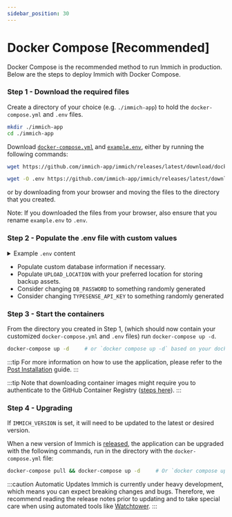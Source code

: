 ```yaml
---
sidebar_position: 30
---
```


# Docker Compose [Recommended]

Docker Compose is the recommended method to run Immich in production. Below are the steps to deploy Immich with Docker Compose.

### Step 1 - Download the required files

Create a directory of your choice (e.g. `./immich-app`) to hold the `docker-compose.yml` and `.env` files.

```bash title="Move to the directory you created"
mkdir ./immich-app
cd ./immich-app
```

Download [`docker-compose.yml`][compose-file] and [`example.env`][env-file], either by running the following commands:

```bash title="Get docker-compose.yml file"
wget https://github.com/immich-app/immich/releases/latest/download/docker-compose.yml
```

```bash title="Get .env file"
wget -O .env https://github.com/immich-app/immich/releases/latest/download/example.env
```

or by downloading from your browser and moving the files to the directory that you created.

Note: If you downloaded the files from your browser, also ensure that you rename `example.env` to `.env`.

### Step 2 - Populate the .env file with custom values

<details>

<summary>Example <code>.env</code> content</summary>

```bash
###################################################################################
# Database
###################################################################################

DB_HOSTNAME=immich_postgres
DB_USERNAME=postgres
DB_PASSWORD=postgres
DB_DATABASE_NAME=immich

# Optional Database settings:
# DB_PORT=5432

###################################################################################
# Redis
###################################################################################

REDIS_HOSTNAME=immich_redis

# Optional Redis settings:

# Note: these parameters are not automatically passed to the Redis Container
# to do so, please edit the docker-compose.yml file as well. Redis is not configured
# via environment variables, only redis.conf or the command line

# REDIS_PORT=6379
# REDIS_DBINDEX=0
# REDIS_PASSWORD=
# REDIS_SOCKET=

###################################################################################
# Upload File Location
#
# This is the location where uploaded files are stored.
###################################################################################

UPLOAD_LOCATION=absolute_location_on_your_machine_where_you_want_to_store_the_backup


###################################################################################
# Log message level - [simple|verbose]
###################################################################################

LOG_LEVEL=simple

###################################################################################
# Typesense
###################################################################################
# TYPESENSE_ENABLED=false
TYPESENSE_API_KEY=some-random-text
# TYPESENSE_HOST: typesense
# TYPESENSE_PORT: 8108
# TYPESENSE_PROTOCOL: http

###################################################################################
# Reverse Geocoding
#
# Reverse geocoding is done locally which has a small impact on memory usage
# This memory usage can be altered by changing the REVERSE_GEOCODING_PRECISION variable
# This ranges from 0-3 with 3 being the most precise
# 3 - Cities > 500 population: ~200MB RAM
# 2 - Cities > 1000 population: ~150MB RAM
# 1 - Cities > 5000 population: ~80MB RAM
# 0 - Cities > 15000 population: ~40MB RAM
####################################################################################

# DISABLE_REVERSE_GEOCODING=false
# REVERSE_GEOCODING_PRECISION=3

####################################################################################
# WEB - Optional
#
# Custom message on the login page, should be written in HTML form.
# For example:
# PUBLIC_LOGIN_PAGE_MESSAGE="This is a demo instance of Immich.<br><br>Email: <i>demo@demo.de</i><br>Password: <i>demo</i>"
####################################################################################

PUBLIC_LOGIN_PAGE_MESSAGE="My Family Photos and Videos Backup Server"

####################################################################################
# Alternative Service Addresses - Optional
#
# This is an advanced feature for users who may be running their immich services on different hosts.
# It will not change which address or port that services bind to within their containers, but it will change where other services look for their peers.
# Note: immich-microservices is bound to 3002, but no references are made
####################################################################################

IMMICH_WEB_URL=http://immich-web:3000
IMMICH_SERVER_URL=http://immich-server:3001
IMMICH_MACHINE_LEARNING_URL=http://immich-machine-learning:3003

####################################################################################
# Alternative API's External Address - Optional
#
# This is an advanced feature used to control the public server endpoint returned to clients during Well-known discovery.
# You should only use this if you want mobile apps to access the immich API over a custom URL. Do not include trailing slash.
# NOTE: At this time, the web app will not be affected by this setting and will continue to use the relative path: /api
# Examples: http://localhost:3001, http://immich-api.example.com, etc
####################################################################################

#IMMICH_API_URL_EXTERNAL=http://localhost:3001

###################################################################################
# Immich Version - Optional
#
# This allows all immich docker images to be pinned to a specific version. By default,
# the version is "release" but could be a specific version, like "v1.59.0".
###################################################################################

#IMMICH_VERSION=
```

</details>

- Populate custom database information if necessary.
- Populate `UPLOAD_LOCATION` with your preferred location for storing backup assets.
- Consider changing `DB_PASSWORD` to something randomly generated
- Consider changing `TYPESENSE_API_KEY` to something randomly generated

### Step 3 - Start the containers

From the directory you created in Step 1, (which should now contain your customized `docker-compose.yml` and `.env` files) run `docker-compose up -d`.

```bash title="Start the containers using docker compose command"
docker-compose up -d     # or `docker compose up -d` based on your docker-compose version
```

:::tip
For more information on how to use the application, please refer to the [Post Installation](/docs/install/post-install.mdx) guide.
:::

:::tip
Note that downloading container images might require you to authenticate to the GitHub Container Registry ([steps here](https://docs.github.com/en/packages/working-with-a-github-packages-registry/working-with-the-container-registry#authenticating-to-the-container-registry)).
:::

### Step 4 - Upgrading

If `IMMICH_VERSION` is set, it will need to be updated to the latest or desired version.

When a new version of Immich is [released](https://github.com/immich-app/immich/releases), the application can be upgraded with the following commands, run in the directory with the `docker-compose.yml` file:

```bash title="Upgrade Immich"
docker-compose pull && docker-compose up -d     # Or `docker compose up -d`
```

:::caution Automatic Updates
Immich is currently under heavy development, which means you can expect breaking changes and bugs. Therefore, we recommend reading the release notes prior to updating and to take special care when using automated tools like [Watchtower][watchtower].
:::

[compose-file]: https://github.com/immich-app/immich/releases/latest/download/docker-compose.yml
[env-file]: https://github.com/immich-app/immich/releases/latest/download/example.env
[watchtower]: https://containrrr.dev/watchtower/
